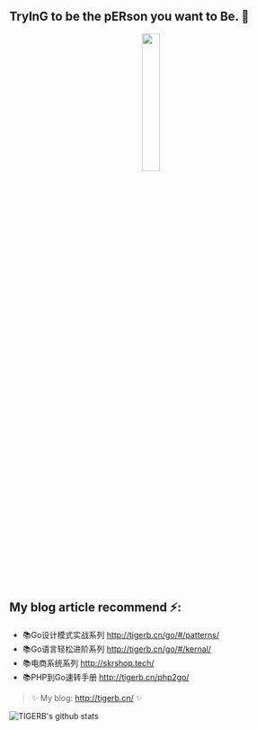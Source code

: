 ## TryInG to be the pERson you want to Be. 👋

<p align="center">
    <img style="vertical-align:middle" width="25%" src="http://blog-1251019962.cos.ap-beijing.myqcloud.com/qiniu_img_2022/wechat-blog-qrcode.jpg?imageMogr2/thumbnail/260x260!/format/webp/blur/1x0/quality/90|imageslim">
    
<p>

## My blog article recommend ⚡️:

- 📚Go设计模式实战系列 <http://tigerb.cn/go/#/patterns/>
- 📚Go语言轻松进阶系列 <http://tigerb.cn/go/#/kernal/>
- 📚电商系统系列 <http://skrshop.tech/>
- 📚PHP到Go速转手册 <http://tigerb.cn/php2go/>

> ✨ My blog: <http://tigerb.cn/> ✨

![TIGERB's github stats](https://github-readme-stats.vercel.app/api/?username=tigerb&show_icons=true&title_color=336699&icon_color=99CCCC&text_color=666&bg_color=fff)
